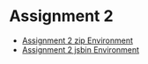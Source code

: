 Assignment 2
========================================================================

- [Assignment 2 zip Environment](assignment2.zip)
- [Assignment 2 jsbin Environment][jsbin assignment 2]

[jsbin assignment 2]: http://jsbin.com/swe430_assignment2/latest/edit?javascript,live
